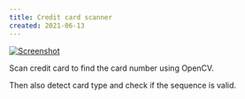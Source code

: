 ```yaml
---
title: Credit card scanner
created: 2021-06-13
---
```


[![Screenshot](https://craigmerchant.dev/samples/scan_credit_card/screenshot.jpg)](https://craigmerchant.dev/samples/scan_credit_card)

Scan credit card to find the card number using OpenCV.

Then also detect card type and check if the sequence is valid.
